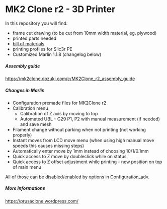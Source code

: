 # MK2 Clone r2 - 3D Printer

In this repository you will find:
 * frame cut drawing (to be cut from 10mm width material, eg. plywood)
 * printed parts needed
 * [bill of materials](bill-of-materials.md)
 * printing profiles for Slic3r PE
 * Customized Marlin 1.1.8 (changelog below)
 
##### Assembly guide
https://mk2clone.dozuki.com/c/MK2Clone_r2_assembly_guide

##### Changes in Marlin
 * Configuration premade files for MK2Clone r2
 * Calibration menu
   * Calibration of Z axis by moving to top
   * Automated UBL - G29 P1, P2 with manual measurement (if needed) and save mesh
 * Filament change without parking when not printing (not working properly)
 * Instant moves from LCD move menu (when using high manual move speeds this causes missing steps)
 * Automatically enter move by 1mm instead of choosing 10/1/0.1mm
 * Quick access to Z move by doubleclick while on status
 * Quick access to Z offset adjustment while printing - new position on top of main menu
 
All of those can be disabled/enabled by options in Configuration_adv.

##### More informations
https://prusaclone.wordpress.com/

